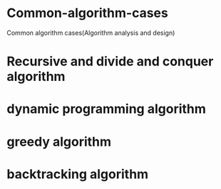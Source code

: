 # Common-algorithm-cases  
Common algorithm cases(Algorithm analysis and design)  
# Recursive and divide and conquer algorithm  
# dynamic programming algorithm  
# greedy algorithm  
# backtracking algorithm
